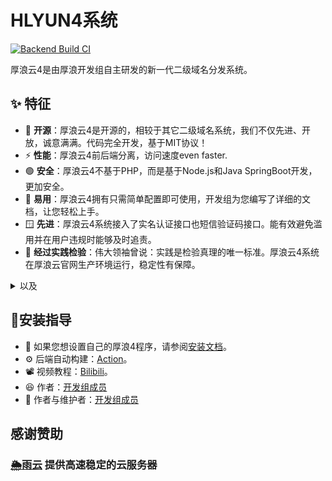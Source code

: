 # HLYUN4系统
[![Backend Build CI](https://github.com/houlangs/Newlangs4/actions/workflows/maven-publish.yml/badge.svg?branch=main)](https://github.com/houlangs/Newlangs4/actions/workflows/maven-publish.yml)

厚浪云4是由厚浪开发组自主研发的新一代二级域名分发系统。

## ✨ 特征
- 🥳 **开源**：厚浪云4是开源的，相较于其它二级域名系统，我们不仅先进、开放，诚意满满。代码完全开发，基于MIT协议！
- ⚡ **性能**：厚浪云4前后端分离，访问速度even faster.
- 🟢 **安全**：厚浪云4不基于PHP，而是基于Node.js和Java SpringBoot开发，更加安全。
- 🧩 **易用**：厚浪云4拥有只需简单配置即可使用，开发组为您编写了详细的文档，让您轻松上手。
- 🪟 **先进**：厚浪云4系统接入了实名认证接口也短信验证码接口。能有效避免滥用并在用户违规时能够及时追责。
- 🔧 **经过实践检验**：伟大领袖曾说：实践是检验真理的唯一标准。厚浪云4系统在厚浪云官网生产环境运行，稳定性有保障。

<details><summary>以及</summary>



- 🟥 **立场正确性**：厚浪开发组全体成员坚定不移坚持党的领导，永远听党话、跟党走。将个人利益让位于国家利益，将青春年华奉献于社会主义建设。我们坚决维护党对一切事业的绝对领导！


</details>


## 🔧安装指导
- 💾 如果您想设置自己的厚浪4程序，请参阅[安装文档](https://hlyun.org/article/houlangs/hl4-install)。
- ⚙️ 后端自动构建：[Action](https://github.com/houlangs/Newlangs4/actions/workflows/maven-publish.yml)。
- 📽️ 视频教程：[Bilibili](https://www.bilibili.com/video/BV15e41197WL/)。
- 😆 作者：[开发组成员](https://github.com/iguaning?tab=repositories)
- 🥳 作者与维护者：[开发组成员](https://hlyun.org/article/houlangs/team.html)

## 感谢赞助
### [🌦️雨云](https://www.rainyun.ink) 提供高速稳定的云服务器
